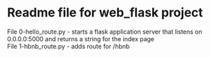# Readme file for web_flask project

File 0-hello_route.py - starts a flask application server that listens on
0.0.0.0:5000 and returns a string for the index page  
File 1-hbnb_route.py - adds route for /hbnb  
